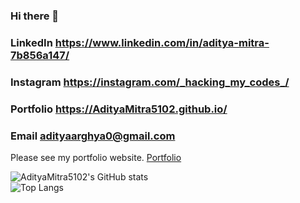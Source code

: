 ### Hi there 👋
### LinkedIn https://www.linkedin.com/in/aditya-mitra-7b856a147/
### Instagram https://instagram.com/_hacking_my_codes_/
### Portfolio https://AdityaMitra5102.github.io/
### Email adityaarghya0@gmail.com

Please see my portfolio website. <a href="https://AdityaMitra5102.github.io">Portfolio</a>

![AdityaMitra5102's GitHub stats](https://github-readme-stats.vercel.app/api?username=AdityaMitra5102&show_icons=true&theme=radical)
<br>
![Top Langs](https://github-readme-stats.vercel.app/api/top-langs/?username=AdityaMitra5102&langs_count=8)
